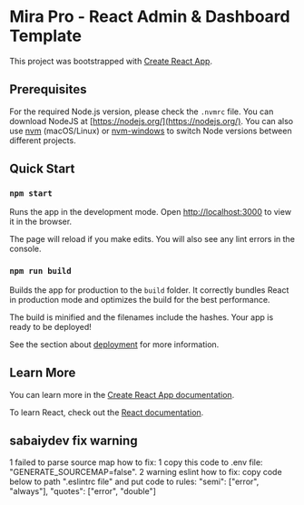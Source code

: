 # Mira Pro - React Admin & Dashboard Template

This project was bootstrapped with [Create React App](https://github.com/facebook/create-react-app).

## Prerequisites

For the required Node.js version, please check the `.nvmrc` file. You can download NodeJS at [https://nodejs.org/](https://nodejs.org/). You can also use [nvm](https://github.com/creationix/nvm#installation) (macOS/Linux) or [nvm-windows](https://github.com/coreybutler/nvm-windows#node-version-manager-nvm-for-windows) to switch Node versions between different projects.

## Quick Start

### `npm start`

Runs the app in the development mode.
Open [http://localhost:3000](http://localhost:3000) to view it in the browser.

The page will reload if you make edits.
You will also see any lint errors in the console.

### `npm run build`

Builds the app for production to the `build` folder.
It correctly bundles React in production mode and optimizes the build for the best performance.

The build is minified and the filenames include the hashes.
Your app is ready to be deployed!

See the section about [deployment](https://facebook.github.io/create-react-app/docs/deployment) for more information.

## Learn More

You can learn more in the [Create React App documentation](https://facebook.github.io/create-react-app/docs/getting-started).

To learn React, check out the [React documentation](https://reactjs.org/).


## sabaiydev fix warning 
1 failed to parse source map 
how to fix:
 1 copy this code to .env file: "GENERATE_SOURCEMAP=false".
2 warning eslint
 how to fix: copy code below to path ".eslintrc file" and put code to 
 rules:
 "semi": ["error", "always"],
 "quotes": ["error", "double"]